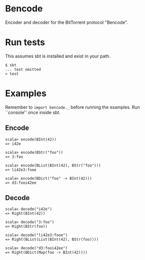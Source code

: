 # Bencode
Encoder and decoder for the BitTorrent protocol "Bencode".

# Run tests
This assumes sbt is installed and exist in your path.

    $ sbt
    ... text omitted
    > test

# Examples
Remember to ``import bencode._`` before running the examples. Run ``console''
once inside sbt.

## Encode

    scala> encode(BInt(42))
    => i42e

    scala> encode(BStr("foo"))
    => 3:foo

    scala> encode(BList(BInt(42), BStr("foo")))
    => li42e3:fooe

    scala> encode(BDict("foo" -> BInt(42)))
    => d3:fooi42ee

## Decode

    scala> decode("i42e")
    => Right(BInt(42))

    scala> decode("3:foo")
    => Right(BStr(foo))

    scala> decode("li42e3:fooe")
    => Right(BList(List(BInt(42), BStr(foo))))

    scala> decode("d3:fooi42ee")
    => Right(BDict(Map(foo -> BInt(42))))
